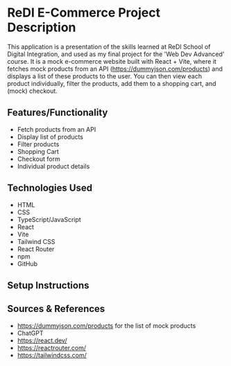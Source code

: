 # ReDI E-Commerce Project Description

This application is a presentation of the skills learned at ReDI School of Digital
Integration, and used as my final project for the 'Web Dev Advanced' course. 
It is a mock e-commerce website built with React + Vite, where it fetches
mock products from an API (https://dummyjson.com/products) and displays a list
of these products to the user. You can then view each product individually,
filter the products, add them to a shopping cart, and (mock) checkout.

## Features/Functionality
- Fetch products from an API
- Display list of products
- Filter products
- Shopping Cart
- Checkout form
- Individual product details


## Technologies Used
- HTML
- CSS
- TypeScript/JavaScript
- React
- Vite
- Tailwind CSS
- React Router
- npm
- GitHub


## Setup Instructions



## Sources & References
- https://dummyjson.com/products for the list of mock products
- ChatGPT
- https://react.dev/ 
- https://reactrouter.com/
- https://tailwindcss.com/
